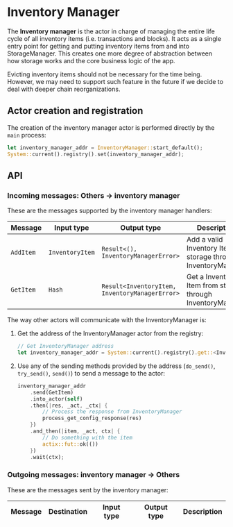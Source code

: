# Inventory Manager

The __Inventory manager__ is the actor in charge of managing the entire life cycle of all 
inventory items (i.e. transactions and blocks). It acts as a single entry point for 
getting and putting inventory items from and into StorageManager. This creates one more 
degree of abstraction between how storage works and the core business logic of the app.

Evicting inventory items should not be necessary for the time being. However, we may need 
to support such feature in the future if we decide to deal with deeper chain reorganizations.

## Actor creation and registration

The creation of the inventory manager actor is performed directly by the `main` process:

```rust
let inventory_manager_addr = InventoryManager::start_default();
System::current().registry().set(inventory_manager_addr);
```

## API

### Incoming messages: Others -> inventory manager

These are the messages supported by the inventory manager handlers:

| Message   | Input type                                | Output type                                    | Description                                                    |
|-----------|-------------------------------------------|------------------------------------------------|----------------------------------------------------------------|
| `AddItem` | `InventoryItem`                           | `Result<(), InventoryManagerError>`            | Add a valid Inventory Item to storage through InventoryManager |
| `GetItem` | `Hash`                                    | `Result<InventoryItem, InventoryManagerError>` | Get a Inventory Item from storage through InventoryManager     |

The way other actors will communicate with the InventoryManager is:

1. Get the address of the InventoryManager actor from the registry:

    ```rust
    // Get InventoryManager address
    let inventory_manager_addr = System::current().registry().get::<InventoryManager>();
    ```

2. Use any of the sending methods provided by the address (`do_send()`, `try_send()`, `send()`) to send a message to the actor:

    ```rust
    inventory_manager_addr
        .send(GetItem)
        .into_actor(self)
        .then(|res, _act, _ctx| {
            // Process the response from InventoryManager
            process_get_config_response(res)
        })
        .and_then(|item, _act, ctx| {
            // Do something with the item
            actix::fut::ok(())
        })
        .wait(ctx);
    ```


### Outgoing messages: inventory manager -> Others

These are the messages sent by the inventory manager:

| Message           | Destination   | Input type    | Output type                        | Description                          |
|-------------------|---------------|---------------|------------------------------------|--------------------------------------|
